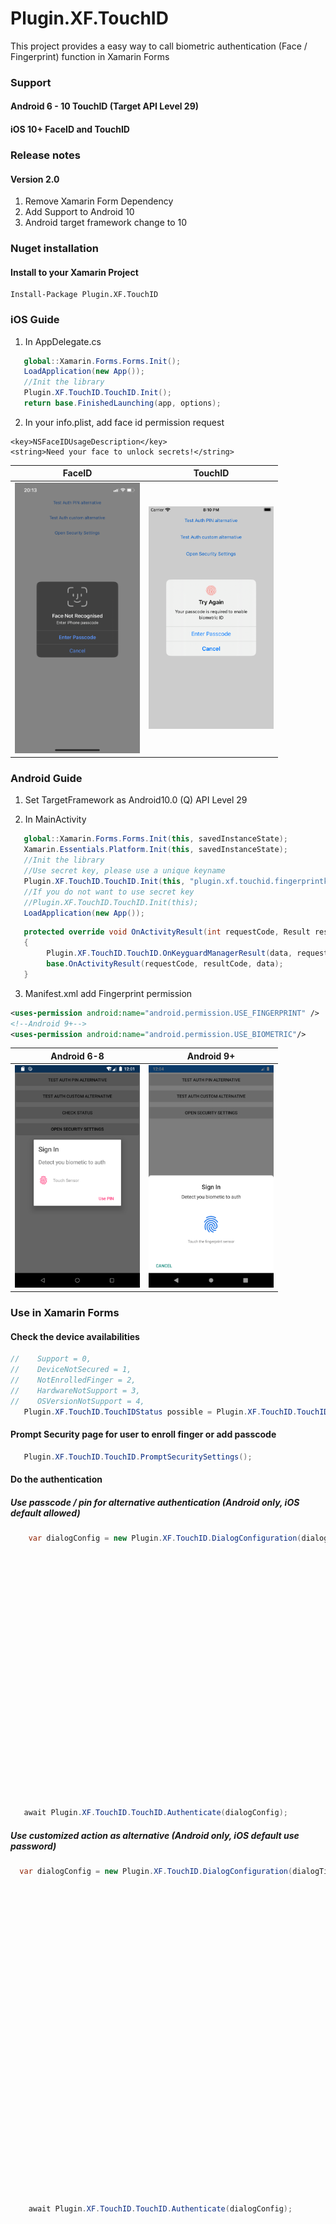 # Plugin.XF.TouchID
This project provides a easy way to call biometric authentication (Face / Fingerprint) function in Xamarin Forms

### Support
#### Android 6 - 10 TouchID (Target API Level 29)
#### iOS 10+ FaceID and TouchID

### Release notes
#### Version 2.0
1. Remove Xamarin Form Dependency
2. Add Support to Android 10
3. Android target framework change to 10

### Nuget installation
#### Install to your Xamarin Project
```
Install-Package Plugin.XF.TouchID
```

### iOS Guide
1. In AppDelegate.cs
```C#
   global::Xamarin.Forms.Forms.Init();
   LoadApplication(new App());
   //Init the library
   Plugin.XF.TouchID.TouchID.Init();
   return base.FinishedLaunching(app, options);
```
2. In your info.plist, add face id permission request
```
<key>NSFaceIDUsageDescription</key>
<string>Need your face to unlock secrets!</string>
```

FaceID | TouchID
------ | -----
<img src="https://github.com/JimmyPun610/Plugin.XF.TouchID/blob/master/Plugin.XF.TouchID/Screenshots/iOSFace.PNG?raw=true" width="200"> | <img src="https://github.com/JimmyPun610/Plugin.XF.TouchID/blob/master/Plugin.XF.TouchID/Screenshots/iOSTouch.png?raw=true" width="200">

### Android Guide

1. Set TargetFramework as Android10.0 (Q) API Level 29

2. In MainActivity
```C#
   global::Xamarin.Forms.Forms.Init(this, savedInstanceState);
   Xamarin.Essentials.Platform.Init(this, savedInstanceState);
   //Init the library
   //Use secret key, please use a unique keyname
   Plugin.XF.TouchID.TouchID.Init(this, "plugin.xf.touchid.fingerprintkey");
   //If you do not want to use secret key
   //Plugin.XF.TouchID.TouchID.Init(this);
   LoadApplication(new App());
```

```C#
   protected override void OnActivityResult(int requestCode, Result resultCode, Intent data)
   {
        Plugin.XF.TouchID.TouchID.OnKeyguardManagerResult(data, requestCode, resultCode);
        base.OnActivityResult(requestCode, resultCode, data);
   }
```

3. Manifest.xml add Fingerprint permission
```xml
<uses-permission android:name="android.permission.USE_FINGERPRINT" />
<!--Android 9+-->
<uses-permission android:name="android.permission.USE_BIOMETRIC"/>
```

Android 6-8 | Android 9+
------ | -----
<img src="https://github.com/JimmyPun610/Plugin.XF.TouchID/blob/master/Plugin.XF.TouchID/Screenshots/Android6.png?raw=true" width="200"> | <img src="https://github.com/JimmyPun610/Plugin.XF.TouchID/blob/master/Plugin.XF.TouchID/Screenshots/Android9.png?raw=true" width="200">

### Use in Xamarin Forms

#### Check the device availabilities 
```c#
//    Support = 0,
//    DeviceNotSecured = 1,
//    NotEnrolledFinger = 2,
//    HardwareNotSupport = 3,
//    OSVersionNotSupport = 4,
   Plugin.XF.TouchID.TouchIDStatus possible = Plugin.XF.TouchID.TouchID.IsFingerprintAuthenticationPossible());
```

#### Prompt Security page for user to enroll finger or add passcode
```c#
   Plugin.XF.TouchID.TouchID.PromptSecuritySettings();
```

#### Do the authentication

##### Use passcode / pin for alternative authentication (Android only, iOS default allowed)
```C#
	var dialogConfig = new Plugin.XF.TouchID.DialogConfiguration(dialogTitle: "Sign In", //Display in Android only
                                                                         dialogDescritpion: "Detect you biometic to auth", //Display on Android and iOS(TouchID)
                                                                         successAction: () =>
                                                                         {
                                                                             //Will fired when authentication success
                                                                             Device.BeginInvokeOnMainThread(() =>
                                                                             {
                                                                                 DisplayAlert("Congratulation", "You pass the authentication", "OK");
                                                                             });
                                                                         },
                                                                         alterAuthButtonText: "Use PIN", //Display in Android only
                                                                         fingerprintDialogConfiguration: new Plugin.XF.TouchID.FingerprintDialogConfiguration
                                                                         {
                                                                             //For Android 6-8 only
                                                                             FingerprintHintString = "Touch Sensor",
                                                                             FingerprintNotRecoginzedString = "Not regonized"
                                                                         },
                                                                         failedAction: () =>
                                                                         {  
                                                                             //For Android 6-8 only
                                                                             Device.BeginInvokeOnMainThread(() =>
                                                                             {
                                                                                 DisplayAlert("Alert", "Too many unsuccessful attempt, please try again later", "OK");
                                                                             });
                                                                         });

   await Plugin.XF.TouchID.TouchID.Authenticate(dialogConfig);
```
##### Use customized action as alternative (Android only, iOS default use password)
```C#
  var dialogConfig = new Plugin.XF.TouchID.DialogConfiguration(dialogTitle: "Sign In", //Display in Android only
                                                                         dialogDescritpion: "Detect you biometic to auth", //Display on Android and iOS(TouchID)
                                                                         successAction: () =>
                                                                         {
                                                                             //Will fired when authentication success
                                                                             Device.BeginInvokeOnMainThread(() =>
                                                                             {
                                                                                 DisplayAlert("Congratulation", "You pass the authentication", "OK");
                                                                             });
                                                                         },
                                                                         customizedAction: new Plugin.XF.TouchID.CustomizedAction("Cancel", () =>
                                                                         {
                                                                             //Android Only
                                                                             Device.BeginInvokeOnMainThread(() =>
                                                                             {
                                                                                 DisplayAlert("Alert", "You cancel the authentication", "OK");
                                                                             });
                                                                         }),
                                                                         fingerprintDialogConfiguration: new Plugin.XF.TouchID.FingerprintDialogConfiguration
                                                                         {
                                                                             //For Android 6-8 only
                                                                             FingerprintHintString = "Touch Sensor",
                                                                             FingerprintNotRecoginzedString = "Not regonized"
                                                                         },
                                                                         failedAction: () =>
                                                                         {
                                                                             //For Android 6-8 only
                                                                             Device.BeginInvokeOnMainThread(() =>
                                                                             {
                                                                                 DisplayAlert("Alert", "Too many unsuccessful attempt, please try again later", "OK");
                                                                             });
                                                                         });
	await Plugin.XF.TouchID.TouchID.Authenticate(dialogConfig);
```
